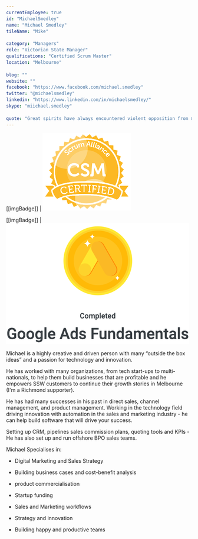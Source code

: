 ```yaml
---
currentEmployee: true
id: "MichaelSmedley"
name: "Michael Smedley"
tileName: "Mike"

category: "Managers"
role: "Victorian State Manager"
qualifications: "Certified Scrum Master"
location: "Melbourne"

blog: ""
website: ""
facebook: "https://www.facebook.com/michael.smedley"
twitter: "@michaelsmedley"
linkedin: "https://www.linkedin.com/in/michaelsmedley/"
skype: "miichael.smedley"

quote: "Great spirits have always encountered violent opposition from mediocre minds."
---
```


[[imgBadge]]
| ![Certified Scrum Master](../badges/csm-certified-scrum-alliance.png)

[[imgBadge]]
| ![Google Ads Fundamental Completion](../badges/ScreenShot.png)

Michael is a highly creative and driven person with many “outside the box ideas” and a passion for technology and innovation.

He has worked with many organizations, from tech start-ups to multi-nationals, to help them build businesses that are profitable and he empowers SSW customers to continue their growth stories in Melbourne (I'm a Richmond supporter).

He has had many successes in his past in direct sales, channel management, and product management. Working in the technology field driving innovation with automation in the sales and marketing industry - he can help build software that will drive your success.

Setting up CRM, pipelines sales commission plans, quoting tools and KPIs - He has also set up and run offshore BPO sales teams.

Michael Specialises in:

- Digital Marketing and Sales Strategy

- Building business cases and cost-benefit analysis

- product commercialisation

- Startup funding

- Sales and Marketing workflows

- Strategy and innovation

- Building happy and productive teams
